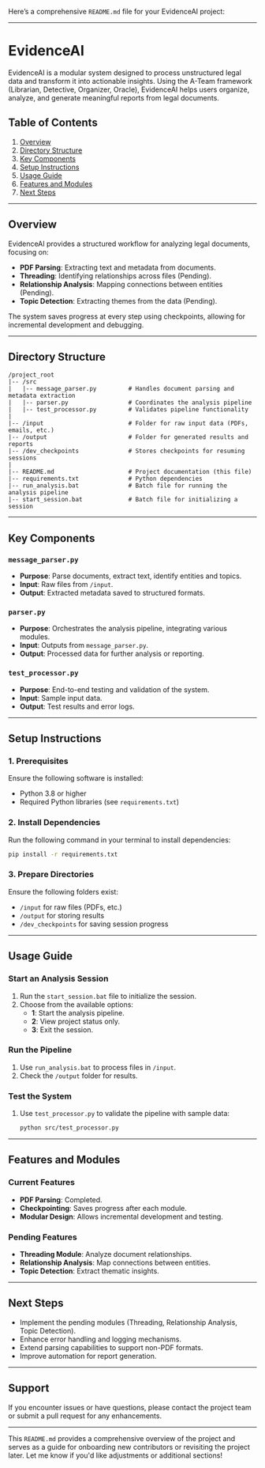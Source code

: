 Here’s a comprehensive `README.md` file for your EvidenceAI project:

---

# EvidenceAI

EvidenceAI is a modular system designed to process unstructured legal data and transform it into actionable insights. Using the A-Team framework (Librarian, Detective, Organizer, Oracle), EvidenceAI helps users organize, analyze, and generate meaningful reports from legal documents.

## Table of Contents
1. [Overview](#overview)
2. [Directory Structure](#directory-structure)
3. [Key Components](#key-components)
4. [Setup Instructions](#setup-instructions)
5. [Usage Guide](#usage-guide)
6. [Features and Modules](#features-and-modules)
7. [Next Steps](#next-steps)

---

## Overview
EvidenceAI provides a structured workflow for analyzing legal documents, focusing on:
- **PDF Parsing**: Extracting text and metadata from documents.
- **Threading**: Identifying relationships across files (Pending).
- **Relationship Analysis**: Mapping connections between entities (Pending).
- **Topic Detection**: Extracting themes from the data (Pending).

The system saves progress at every step using checkpoints, allowing for incremental development and debugging.

---

## Directory Structure
```plaintext
/project_root
|-- /src
|   |-- message_parser.py         # Handles document parsing and metadata extraction
|   |-- parser.py                 # Coordinates the analysis pipeline
|   |-- test_processor.py         # Validates pipeline functionality
|
|-- /input                        # Folder for raw input data (PDFs, emails, etc.)
|-- /output                       # Folder for generated results and reports
|-- /dev_checkpoints              # Stores checkpoints for resuming sessions
|
|-- README.md                     # Project documentation (this file)
|-- requirements.txt              # Python dependencies
|-- run_analysis.bat              # Batch file for running the analysis pipeline
|-- start_session.bat             # Batch file for initializing a session
```

---

## Key Components
### `message_parser.py`
- **Purpose**: Parse documents, extract text, identify entities and topics.
- **Input**: Raw files from `/input`.
- **Output**: Extracted metadata saved to structured formats.

### `parser.py`
- **Purpose**: Orchestrates the analysis pipeline, integrating various modules.
- **Input**: Outputs from `message_parser.py`.
- **Output**: Processed data for further analysis or reporting.

### `test_processor.py`
- **Purpose**: End-to-end testing and validation of the system.
- **Input**: Sample input data.
- **Output**: Test results and error logs.

---

## Setup Instructions

### 1. Prerequisites
Ensure the following software is installed:
- Python 3.8 or higher
- Required Python libraries (see `requirements.txt`)

### 2. Install Dependencies
Run the following command in your terminal to install dependencies:
```bash
pip install -r requirements.txt
```

### 3. Prepare Directories
Ensure the following folders exist:
- `/input` for raw files (PDFs, etc.)
- `/output` for storing results
- `/dev_checkpoints` for saving session progress

---

## Usage Guide

### Start an Analysis Session
1. Run the `start_session.bat` file to initialize the session.
2. Choose from the available options:
   - **1**: Start the analysis pipeline.
   - **2**: View project status only.
   - **3**: Exit the session.

### Run the Pipeline
1. Use `run_analysis.bat` to process files in `/input`.
2. Check the `/output` folder for results.

### Test the System
1. Use `test_processor.py` to validate the pipeline with sample data:
   ```bash
   python src/test_processor.py
   ```

---

## Features and Modules

### Current Features
- **PDF Parsing**: Completed.
- **Checkpointing**: Saves progress after each module.
- **Modular Design**: Allows incremental development and testing.

### Pending Features
- **Threading Module**: Analyze document relationships.
- **Relationship Analysis**: Map connections between entities.
- **Topic Detection**: Extract thematic insights.

---

## Next Steps
- Implement the pending modules (Threading, Relationship Analysis, Topic Detection).
- Enhance error handling and logging mechanisms.
- Extend parsing capabilities to support non-PDF formats.
- Improve automation for report generation.

---

## Support
If you encounter issues or have questions, please contact the project team or submit a pull request for any enhancements.

---

This `README.md` provides a comprehensive overview of the project and serves as a guide for onboarding new contributors or revisiting the project later. Let me know if you'd like adjustments or additional sections!